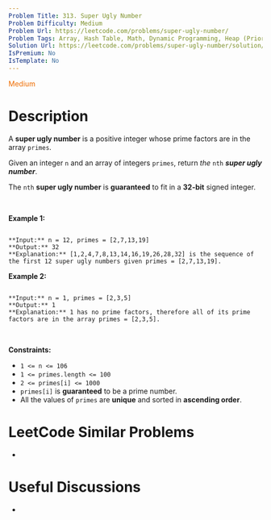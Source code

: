 ```yaml
---
Problem Title: 313. Super Ugly Number
Problem Difficulty: Medium
Problem Url: https://leetcode.com/problems/super-ugly-number/
Problem Tags: Array, Hash Table, Math, Dynamic Programming, Heap (Priority Queue)
Solution Url: https://leetcode.com/problems/super-ugly-number/solution/
IsPremium: No
IsTemplate: No
---
```


<span style="color: rgb(239, 108, 0);">Medium</span>

# Description

A **super ugly number** is a positive integer whose prime factors are in the array `primes`.


Given an integer `n` and an array of integers `primes`, return *the* `nth` ***super ugly number***.


The `nth` **super ugly number** is **guaranteed** to fit in a **32-bit** signed integer.


 


**Example 1:**



```

**Input:** n = 12, primes = [2,7,13,19]
**Output:** 32
**Explanation:** [1,2,4,7,8,13,14,16,19,26,28,32] is the sequence of the first 12 super ugly numbers given primes = [2,7,13,19].

```

**Example 2:**



```

**Input:** n = 1, primes = [2,3,5]
**Output:** 1
**Explanation:** 1 has no prime factors, therefore all of its prime factors are in the array primes = [2,3,5].

```

 


**Constraints:**


* `1 <= n <= 106`
* `1 <= primes.length <= 100`
* `2 <= primes[i] <= 1000`
* `primes[i]` is **guaranteed** to be a prime number.
* All the values of `primes` are **unique** and sorted in **ascending order**.




# LeetCode Similar Problems

- []()

# Useful Discussions

- []()
